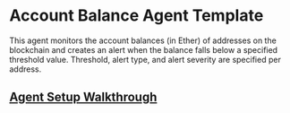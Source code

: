 # Account Balance Agent Template

This agent monitors the account balances (in Ether) of addresses on the blockchain and creates an alert when
the balance falls below a specified threshold value. Threshold, alert type, and alert severity are specified
per address.

## [Agent Setup Walkthrough](SETUP.md)
